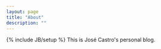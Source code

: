 ```yaml
---
layout: page
title: "About"
description: ""
---
```

{% include JB/setup %}
This is José Castro's personal blog.